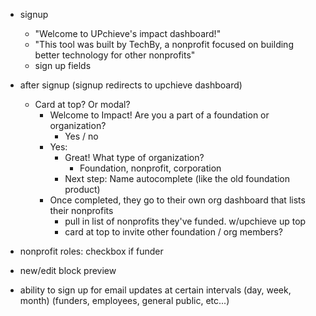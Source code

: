 - signup
  - "Welcome to UPchieve's impact dashboard!"
  - "This tool was built by TechBy, a nonprofit focused on building better technology for other nonprofits"
  - sign up fields

- after signup (signup redirects to upchieve dashboard)
  - Card at top? Or modal?
    - Welcome to Impact! Are you a part of a foundation or organization?
      - Yes / no
    - Yes:
      - Great! What type of organization?
        - Foundation, nonprofit, corporation
      - Next step: Name autocomplete (like the old foundation product)
    - Once completed, they go to their own org dashboard that lists their nonprofits
      - pull in list of nonprofits they've funded. w/upchieve up top
      - card at top to invite other foundation / org members?

- nonprofit roles: checkbox if funder

- new/edit block preview


- ability to sign up for email updates at certain intervals (day, week, month) (funders, employees, general public, etc...)
